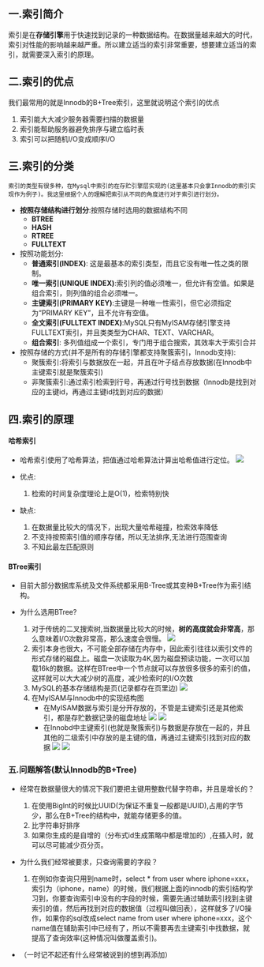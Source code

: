 ## 一.索引简介
索引是在**存储引擎**用于快速找到记录的一种数据结构。在数据量越来越大的时代，索引对性能的影响越来越严重。所以建立适当的索引非常重要，想要建立适当的索引，就需要深入索引的原理。

## 二.索引的优点
   我们最常用的就是Innodb的B+Tree索引，这里就说明这个索引的优点

1. 索引能大大减少服务器需要扫描的数据量
2. 索引能帮助服务器避免排序与建立临时表
3. 索引可以把随机I/O变成顺序I/O

## 三.索引的分类
    索引的类型有很多种，在Mysql中索引的在存贮引擎层实现的(这里基本只会拿Innodb的索引实现作为例子)。我这里根据个人的理解把索引从不同的角度进行对于索引进行划分。
- **按照存储结构进行划分**:按照存储时选用的数据结构不同
  - **BTREE**
  - **HASH**
  - **RTREE**
  - **FULLTEXT**
- 按照功能划分:
  - **普通索引(INDEX)**: 这是最基本的索引类型，而且它没有唯一性之类的限制。
  - **唯一索引(UNIQUE INDEX)**:索引列的值必须唯一，但允许有空值。如果是组合索引，则列值的组合必须唯一。
  - **主键索引(PRIMARY KEY)**:主键是一种唯一性索引，但它必须指定为“PRIMARY KEY”，且不允许有空值。
  - **全文索引(FULLTEXT INDEX)**:MySQL只有MyISAM存储引擎支持FULLTEXT索引，并且类类型为CHAR、TEXT、VARCHAR。
  - **组合索引**: 多列值组成一个索引，专门用于组合搜索，其效率大于索引合并
- 按照存储的方式(并不是所有的存储引擎都支持聚簇索引，Innodb支持):
  - 聚簇索引:将索引与数据放在一起，并且在叶子结点存放数据(在Innodb中主键索引就是聚簇索引)
  - 非聚簇索引:通过索引检索到行号，再通过行号找到数据（Innodb是找到对应的主键id，再通过主键id找到对应的数据）
## 四.索引的原理
#### 哈希索引
   - 哈希索引使用了哈希算法，把值通过哈希算法计算出哈希值进行定位。
    ![](../../image/哈希索引.jpg)

   - 优点:
        1. 检索的时间复杂度理论上是O(1)，检索特别快
   - 缺点:
        1. 在数据量比较大的情况下，出现大量哈希碰撞，检索效率降低
        2. 不支持按照索引值的顺序存储，所以无法排序,无法进行范围查询
        3. 不知此最左匹配原则

#### BTree索引
   - 目前大部分数据库系统及文件系统都采用B-Tree或其变种B+Tree作为索引结构。


- 为什么选用BTree?

  1. 对于传统的二叉搜索树,当数据量比较大的时候，**树的高度就会非常高**，那么意味着I/O次数非常高，那么速度会很慢。
     ![](../../image/二叉搜索树.jpg)
  2. 索引本身也很大，不可能全部存储在内存中，因此索引往往以索引文件的形式存储的磁盘上。磁盘一次读取为4K,因为磁盘预读功能，一次可以加载16k的数据。这样在BTree中一个节点就可以存放很多很多的索引的值，这样就可以大大减少树的高度，减少检索时的I/O次数
  3. MySQL的基本存储结构是页(记录都存在页里边)
     ![](../../image/页结构.jpg)
  4. 在MyISAM与Innodb中的实现结构图
      - 在MyISAM数据与索引是分开存放的，不管是主键索引还是其他索引，都是存贮数据记录的磁盘地址
![](../../image/myisam.png)
![](../../image/myisam2.png)
     - 在Innobd中主键索引(也就是聚簇索引)与数据是存放在一起的，并且其他的二级索引中存放的是主键的值，再通过主键索引找到对应的数据
![](../../image/innodb1.png)
![](../../image/innodb2.png)

### 五.问题解答(默认Innodb的B+Tree)
 - 经常在数据量很大的情况下我们要把主键用整数代替字符串，并且是增长的？
    1. 在使用BigInt的时候比UUID(为保证不重复一般都是UUID),占用的字节少，那么在B+Tree的结构中，就能存储更多的值。
    2. 比字符串好排序
    3. 如果你生成的是自增的（分布式id生成策略中都是增加的）,在插入时，就可以尽可能减少页分页。

- 为什么我们经常被要求，只查询需要的字段？
    1. 在例如你查询只用到name时，select * from user where iphone=xxx，索引为（iphone，name）的时候，我们根据上面的innodb的索引结构学习到，你要查询索引中没有的字段的时候，需要先通过辅助索引找到主键索引的值，然后再找到对应的数据值（过程叫做回表），这样就多了I/O操作，如果你的sql改成select name from user where iphone=xxx，这个name值在辅助索引中已经有了，所以不需要再去主键索引中找数据，就提高了查询效率(这种情况叫做覆盖索引)。
- （一时记不起还有什么经常被说到的想到再添加）



